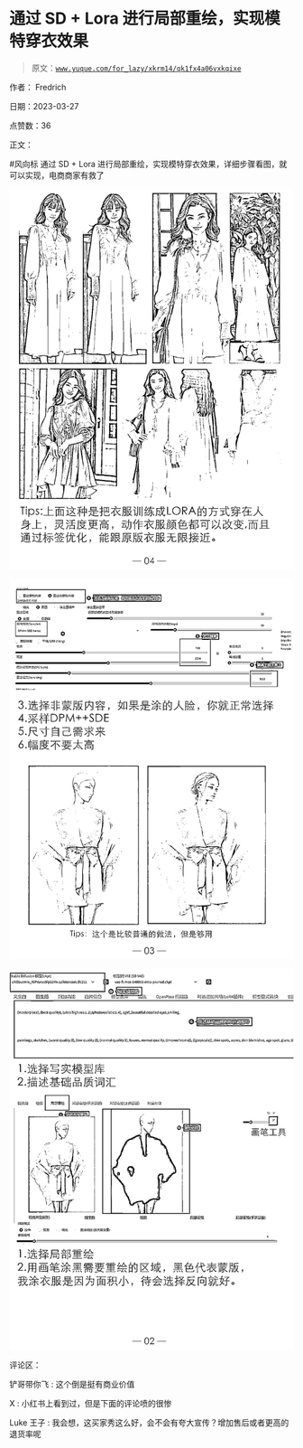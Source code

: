 # 通过 SD + Lora 进行局部重绘，实现模特穿衣效果

> 原文：[`www.yuque.com/for_lazy/xkrm14/qk1fx4a06vxkqixe`](https://www.yuque.com/for_lazy/xkrm14/qk1fx4a06vxkqixe)

作者： Fredrich

日期：2023-03-27

点赞数：36

正文：

#风向标 通过 SD + Lora 进行局部重绘，实现模特穿衣效果，详细步骤看图，就可以实现，电商商家有救了

![](img/a2e5a36340da99193a8ec7e861e92b2b.png)

![](img/be0b7f592515f3c9e33a87a5d0f67f16.png)

![](img/39f2268d251cffc247ad9953d642834f.png)

评论区：

铲哥带你飞 : 这个倒是挺有商业价值

X : 小红书上看到过，但是下面的评论喷的很惨

Luke 王子 : 我会想，这买家秀这么好，会不会有夸大宣传？增加售后或者更高的退货率呢

